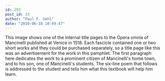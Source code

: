 ```yaml
---
id: 293
post_id: 33
author: "Paul F. Gehl"
date: "2010-06-18 10:49:47"
---
```

This image shows one of the internal title pages to the Opera omnia of Mancinelli published at Venice in 1518. Each fascicle contained one or two short works and they could be purchased separately, so a title page like this was an advertisement for the work in this pamphlet. The first paragraph here dedicates the work to a prominent citizen of Mancinelli's home town, and to his son, one of Mancinelli's students. The six-line poem that follows is addressed to the student and tells him what this textbook will help him learn.
